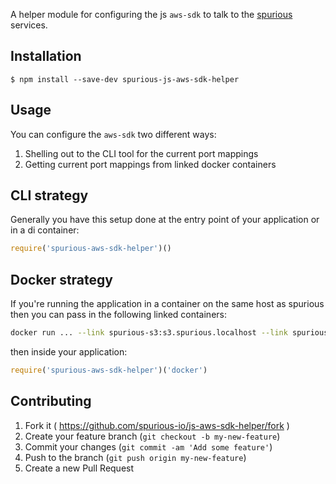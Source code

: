 A helper module for configuring the js `aws-sdk` to talk to the [spurious](https://github.com/spurious-io/spurious) services.

## Installation

```
$ npm install --save-dev spurious-js-aws-sdk-helper
```

## Usage

You can configure the `aws-sdk` two different ways:

1. Shelling out to the CLI tool for the current port mappings
2. Getting current port mappings from linked docker containers

## CLI strategy

Generally you have this setup done at the entry point of your application or in a di container:

```js
require('spurious-aws-sdk-helper')()
```

## Docker strategy

If you're running the application in a container on the same host as spurious then you can pass in the following linked containers:

```bash
docker run ... --link spurious-s3:s3.spurious.localhost --link spurious -sqs:sqs.spurious.localhost --link spurious-dynamo:dynamodb.spurious.localhost
```

then inside your application:

```js
require('spurious-aws-sdk-helper')('docker')
```

## Contributing

1. Fork it ( https://github.com/spurious-io/js-aws-sdk-helper/fork )
2. Create your feature branch (`git checkout -b my-new-feature`)
3. Commit your changes (`git commit -am 'Add some feature'`)
4. Push to the branch (`git push origin my-new-feature`)
5. Create a new Pull Request

